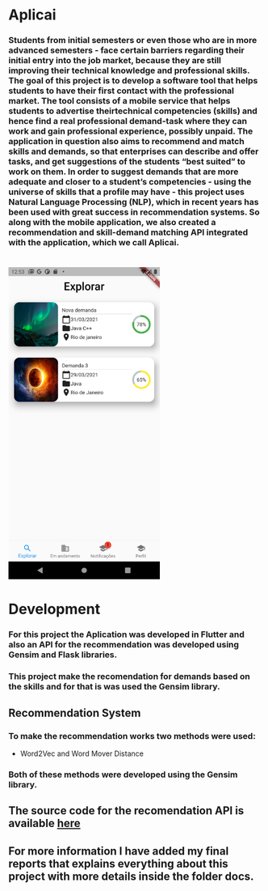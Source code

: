# Aplicai

### Students from initial semesters or even those who are in more advanced semesters - face certain barriers regarding their initial entry into the job market, because they are still improving their technical knowledge and professional skills. The goal of this project is to develop a software tool that helps students to have their first contact with the professional market. The tool consists of a mobile service that helps students to advertise theirtechnical competencies (skills) and hence find a real professional demand-task where they can work and gain professional experience, possibly unpaid. The application in question also aims to recommend and match skills and demands, so that enterprises can describe and offer tasks, and get suggestions of the students “best suited” to work on them. In order to suggest demands that are more adequate and closer to a student’s competencies - using the universe of skills that a profile may have - this project uses Natural Language Processing (NLP), which in recent years has been used with great success in recommendation systems. So along with the mobile application, we also created a recommendation and skill-demand matching API integrated with the application, which we call Aplicai.

# 

<img src="docs/recomendação.png" alt="drawing" width="300"/>

# Development
### For this project the Aplication was developed in Flutter and also an API for the recommendation was developed using Gensim and Flask libraries.

### This project make the recomendation for demands based on the skills and for that is was used the Gensim library.

## Recommendation System
### To make the recommendation works two methods were used: 
* Word2Vec and Word Mover Distance
### Both of these methods were developed using the Gensim library.

## The source code for the recomendation API is available [here](https://github.com/hugomachado93/aplicai-api)

## For more information I have added my final reports that explains everything about this project with more details inside the folder docs.
